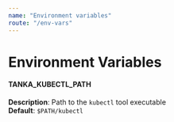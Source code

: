 ```yaml
---
name: "Environment variables"
route: "/env-vars"
---
```


# Environment Variables

#### TANKA_KUBECTL_PATH
**Description**: Path to the `kubectl` tool executable  
**Default**: `$PATH/kubectl`  
